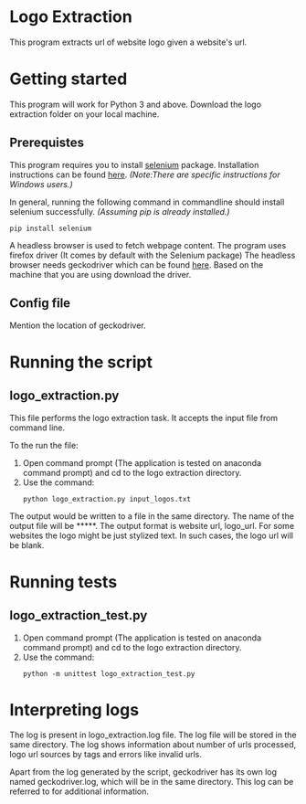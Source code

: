 # Logo Extraction

This program extracts url of website logo given a website's url.

# Getting started

This program will work for Python 3 and above. Download the logo extraction folder on your local machine.

## Prerequistes

This program requires you to install [selenium](https://pypi.org/project/selenium/) package.
Installation instructions can be found [here](https://selenium-python.readthedocs.io/installation.html). 
*(Note:There are specific instructions for Windows users.)*

In general, running the following command in commandline should install selenium successfully. *(Assuming pip is already installed.)*

```console
pip install selenium
```


A headless browser is used to fetch webpage content. The program uses firefox driver (It comes by default with the Selenium package)
The headless browser needs geckodriver which can be found [here](https://github.com/mozilla/geckodriver/releases).
Based on the machine that you are using download the driver.

## Config file

Mention the location of geckodriver.


# Running the script

## logo_extraction.py

This file performs the logo extraction task. It accepts the input file from command line.

To the run the file:
1. Open command prompt (The application is tested on anaconda command prompt) and cd to the logo extraction directory.
2. Use the command:
	```
	python logo_extraction.py input_logos.txt
	```

The output would be written to a file in the same directory. The name of the output file will be *****.
The output format is website url, logo_url.
For some websites the logo might be just stylized text. In such cases, the logo url will be blank.


# Running tests

## logo_extraction_test.py
1. Open command prompt (The application is tested on anaconda command prompt) and cd to the logo extraction directory.
2. Use the command:
	```
	python -m unittest logo_extraction_test.py
	```

# Interpreting logs

The log is present in logo_extraction.log file. The log file will be stored in the same directory.
The log shows information about number of urls processed, logo url sources by tags and errors like invalid urls.

Apart from the log generated by the script, geckodriver has its own log named geckodriver.log, which will be in the same directory.
This log can be referred to for additional information.


